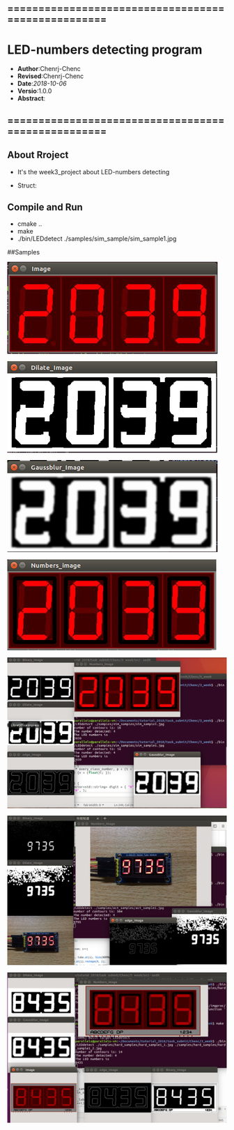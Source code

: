 ===================================================
------------------------
# LED-numbers detecting program
- **Author**:Chenrj-Chenc
- **Revised**:Chenrj-Chenc
- **Date**:*2018-10-06*
- **Versio**:1.0.0
- **Abstract**: 

===================================================
------------------------
## About Rroject
    
- It's the week3_project about LED-numbers detecting

- Struct:
    

## Compile and Run
- cmake ..
- make 
- ./bin/LEDdetect ./samples/sim_sample/sim_sample1.jpg

##Samples

![window](data/result/1/1.png)

![window](data/result/1/2.png)

![window](data/result/1/3.png)

![window](data/result/1/4.png)

![window](data/running_output/sim_sample1.png)

![window](data/running_output/act_sample1.png)

![window](data/running_output/hard_sample1.png)

